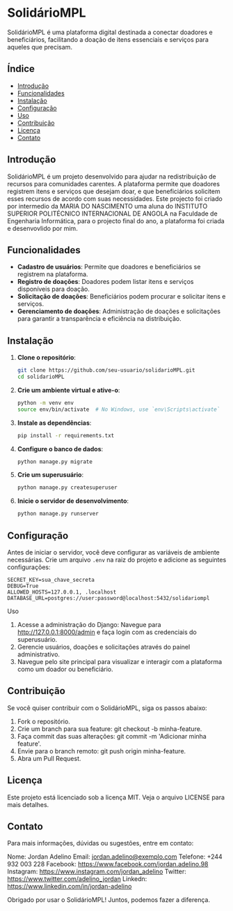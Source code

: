 # SolidárioMPL

SolidárioMPL é uma plataforma digital destinada a conectar doadores e beneficiários, facilitando a doação de itens essenciais e serviços para aqueles que precisam.

## Índice

- [Introdução](#introdução)
- [Funcionalidades](#funcionalidades)
- [Instalação](#instalação)
- [Configuração](#configuração)
- [Uso](#uso)
- [Contribuição](#contribuição)
- [Licença](#licença)
- [Contato](#contato)

## Introdução

SolidárioMPL é um projeto desenvolvido para ajudar na redistribuição de recursos para comunidades carentes. A plataforma permite que doadores registrem itens e serviços que desejam doar, e que beneficiários solicitem esses recursos de acordo com suas necessidades.
Este projecto foi criado por intermedio da MARIA DO NASCIMENTO uma aluna do INSTITUTO SUPERIOR POLITÉCNICO INTERNACIONAL DE ANGOLA na Faculdade de Engenharia Informática, para o projecto final do ano, a plataforma foi criada e desenvovlido por mim.

## Funcionalidades

- **Cadastro de usuários**: Permite que doadores e beneficiários se registrem na plataforma.
- **Registro de doações**: Doadores podem listar itens e serviços disponíveis para doação.
- **Solicitação de doações**: Beneficiários podem procurar e solicitar itens e serviços.
- **Gerenciamento de doações**: Administração de doações e solicitações para garantir a transparência e eficiência na distribuição.

## Instalação

1. **Clone o repositório**:
    ```bash
    git clone https://github.com/seu-usuario/solidarioMPL.git
    cd solidarioMPL
    ```

2. **Crie um ambiente virtual e ative-o**:
    ```bash
    python -m venv env
    source env/bin/activate  # No Windows, use `env\Scripts\activate`
    ```

3. **Instale as dependências**:
    ```bash
    pip install -r requirements.txt
    ```

4. **Configure o banco de dados**:
    ```bash
    python manage.py migrate
    ```

5. **Crie um superusuário**:
    ```bash
    python manage.py createsuperuser
    ```

6. **Inicie o servidor de desenvolvimento**:
    ```bash
    python manage.py runserver
    ```

## Configuração

Antes de iniciar o servidor, você deve configurar as variáveis de ambiente necessárias. Crie um arquivo `.env` na raiz do projeto e adicione as seguintes configurações:

```env
SECRET_KEY=sua_chave_secreta
DEBUG=True
ALLOWED_HOSTS=127.0.0.1, .localhost
DATABASE_URL=postgres://user:password@localhost:5432/solidariompl
```

Uso
1. Acesse a administração do Django: Navegue para http://127.0.0.1:8000/admin e faça login com as credenciais do superusuário.
2. Gerencie usuários, doações e solicitações através do painel administrativo.
3. Navegue pelo site principal para visualizar e interagir com a plataforma como um doador ou beneficiário.

## Contribuição
Se você quiser contribuir com o SolidárioMPL, siga os passos abaixo:

1. Fork o repositório.
2. Crie um branch para sua feature: git checkout -b minha-feature.
3. Faça commit das suas alterações: git commit -m 'Adicionar minha feature'.
4. Envie para o branch remoto: git push origin minha-feature.
5. Abra um Pull Request.

## Licença
Este projeto está licenciado sob a licença MIT. Veja o arquivo LICENSE para mais detalhes.

## Contato
Para mais informações, dúvidas ou sugestões, entre em contato:

Nome: Jordan Adelino
Email: jordan.adelino@exemplo.com
Telefone: +244 932 003 228
Facebook: https://www.facebook.com/jordan.adelino.98
Instagram: https://www.instagram.com/jordan_adelino
Twitter: https://www.twitter.com/adelino_jordan
Linkedn: https://www.linkedin.com/in/jordan-adelino

Obrigado por usar o SolidárioMPL! Juntos, podemos fazer a diferença.
